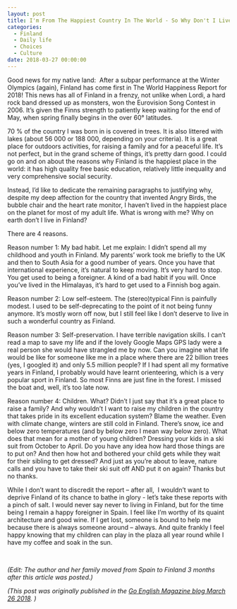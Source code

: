 ```yaml
---
layout: post
title: I'm From The Happiest Country In The World - So Why Don't I Live There?
categories:
  - Finland
  - Daily life
  - Choices
  - Culture
date: 2018-03-27 00:00:00
---
```


Good news for my native land: &nbsp;After a subpar performance at the Winter Olympics (again), Finland has come first in The World Happiness Report for 2018! This news has all of Finland in a frenzy, not unlike when Lordi, a hard rock band dressed up as monsters, won the Eurovision Song Contest in 2006. It’s given the Finns strength to patiently keep waiting for the end of May, when spring finally begins in the over 60&deg; latitudes.

70 % of the country I was born in is covered in trees. It is also littered with lakes (about 56 000 or 188 000, depending on your criteria). It is a great place for outdoors activities, for raising a family and for a peaceful life. It’s not perfect, but in the grand scheme of things, it’s pretty darn good. I could go on and on about the reasons why Finland is the happiest place in the world: it has high quality free basic education, relatively little inequality and very comprehensive social security.

Instead, I’d like to dedicate the remaining paragraphs to justifying why, despite my deep affection for the country that invented Angry Birds, the bubble chair and the heart rate monitor, I haven’t lived in the happiest place on the planet for most of my adult life. What is wrong with me? Why on earth don’t I live in Finland?

There are 4 reasons.

Reason number 1: My bad habit. Let me explain: I didn’t spend all my childhood and youth in Finland. My parents’ work took me briefly to the UK and then to South Asia for a good number of years. Once you have that international experience, it’s natural to keep moving. It’s very hard to stop. You get used to being a foreigner. A kind of a bad habit if you will. Once you’ve lived in the Himalayas, it’s hard to get used to a Finnish bog again.

Reason number 2: Low self-esteem. The (stereo)typical Finn is painfully modest. I used to be self-deprecating to the point of it not being funny anymore. It’s mostly worn off now, but I still feel like I don’t deserve to live in such a wonderful country as Finland.

Reason number 3: Self-preservation. I have terrible navigation skills. I can’t read a map to save my life and if the lovely Google Maps GPS lady were a real person she would have strangled me by now. Can you imagine what life would be like for someone like me in a place where there are 22 billion trees (yes, I googled it) and only 5.5 million people? If I had spent all my formative years in Finland, I probably would have learnt orienteering, which is a very popular sport in Finland. So most Finns are just fine in the forest. I missed the boat and, well, it’s too late now.

Reason number 4: Children. What? Didn’t I just say that it’s a great place to raise a family? And why wouldn’t I want to raise my children in the country that takes pride in its excellent education system? Blame the weather. Even with climate change, winters are still cold in Finland. There’s snow, ice and below zero temperatures (and by below zero I mean way below zero). What does that mean for a mother of young children? Dressing your kids in a ski suit from October to April. Do you have any idea how hard those things are to put on? And then how hot and bothered your child gets while they wait for their sibling to get dressed? And just as you’re about to leave, nature calls and you have to take their ski suit off AND put it on again? Thanks but no thanks.

While I don’t want to discredit the report – after all, &nbsp;I wouldn’t want to deprive Finland of its chance to bathe in glory - let’s take these reports with a pinch of salt. I would never say never to living in Finland, but for the time being I remain a happy foreigner in Spain. I feel like I’m worthy of its quaint architecture and good wine. If I get lost, someone is bound to help me because there is always someone around – always. And quite frankly I feel happy knowing that my children can play in the plaza all year round while I have my coffee and soak in the sun.

&nbsp;

*(Edit: The author and her family moved from Spain to Finland 3 months after this article was posted.)*

*(This post was originally published in the [Go English Magazine blog March 26 2018](http://goenglishmagazine.es/finland/). )*